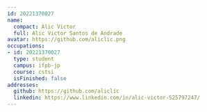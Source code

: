 ```yaml
---
id: 20221370027
name:
  compact: Alic Victor
  full: Alic Victor Santos de Andrade
avatar: https://github.com/aliclic.png
occupations:
- id: 20221370027
  type: student
  campus: ifpb-jp
  course: cstsi
  isFinished: false
addresses:
  github: https://github.com/aliclic
  linkedin: https://www.linkedin.com/in/alic-victor-525797247/
---
```

